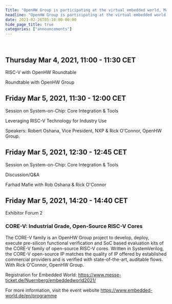 ```yaml
---
Title: "OpenHW Group is participating at the virtual embedded world, March 1 – 5 2021 (Germany)"
headline: "OpenHW Group is participating at the virtual embedded world, March 1 – 5 2021 (Germany)"
date: 2021-02-26T05:10:00-00:00
hide_page_title: true
categories: ["announcements"]
---
```


<br />

## Thursday Mar 4, 2021, 11:00 - 11:30 CET
RISC-V with OpenHW Roundtable

Roundtable with OpenHW Group


## Friday Mar 5, 2021, 11:30 - 12:00 CET
Session on System-on-Chip: Core Integration & Tools 

Leveraging RISC-V Technology for Industry Use 

Speakers: Robert Oshana, Vice President, NXP & Rick O'Connor, OpenHW Group. 


## Friday Mar 5, 2021, 12:30 - 12:45 CET 
Session on System-on-Chip: Core Integration & Tools 

Discussion/Q&A 

Farhad Mafie with Rob Oshana & Rick O'Connor 


## Friday Mar 5, 2021, 14:20 - 14:40 CET 
Exhibitor Forum 2 
### CORE-V: Industrial Grade, Open-Source RISC-V Cores 
The CORE-V family is an OpenHW Group project to develop, deploy, execute pre-silicon functional verification and SoC based evaluation kits of the CORE-V family of open-source RISC-V cores. Written in SystemVerilog, the CORE-V open-source IP matches the quality of IP offered by established commercial providers and is verified with state-of-the-art, auditable flows. With Rick O'Connor, OpenHW Group. 

Registration for Embedded World:
https://www.messe-ticket.de/Nuernberg/embeddedworld2021/

For more information, visit the event website
https://www.embedded-world.de/en/programme